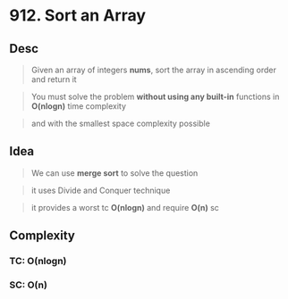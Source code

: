 # 912. Sort an Array

## Desc

> Given an array of integers **nums**, sort the array in ascending order and return it

> You must solve the problem **without using any built-in** functions in **O(nlogn)** time complexity

> and with the smallest space complexity possible

## Idea

> We can use **merge sort** to solve the question

> it uses Divide and Conquer technique

> it provides a worst tc **O(nlogn)** and require **O(n)** sc

## Complexity

### TC: O(nlogn)

### SC: O(n)